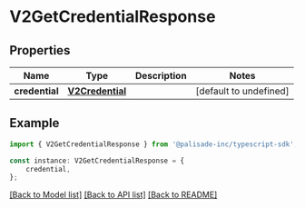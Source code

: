 # V2GetCredentialResponse


## Properties

Name | Type | Description | Notes
------------ | ------------- | ------------- | -------------
**credential** | [**V2Credential**](V2Credential.md) |  | [default to undefined]

## Example

```typescript
import { V2GetCredentialResponse } from '@palisade-inc/typescript-sdk';

const instance: V2GetCredentialResponse = {
    credential,
};
```

[[Back to Model list]](../README.md#documentation-for-models) [[Back to API list]](../README.md#documentation-for-api-endpoints) [[Back to README]](../README.md)
